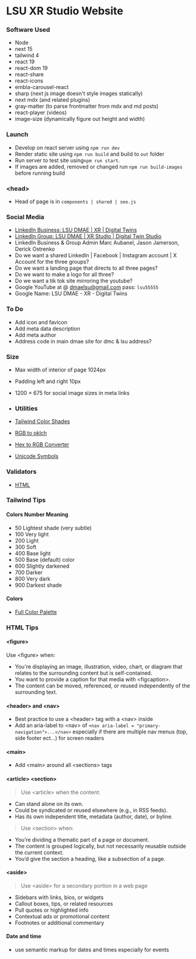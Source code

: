 # LSU XR Studio Website

### Software Used
* Node
* next 15
* tailwind 4
* react 19
* react-dom 19
* react-share
* react-icons
* embla-carousel-react
* sharp (next js image doesn't style images statically)
* next mdx (and related plugins)
* gray-matter (to parse frontmatter from mdx and md posts)
* react-player (videos)
* image-size (dynamically figure out height and width)


### Launch
* Develop on react server using `npm run dev`
* Render static site using `npm run build` and build to `out` folder  
* Run server to test site using`npm run start`.
* If images are added, removed or changed run `npm run build-images` before running build

### \<head\>
* Head of page is in `components | shared | seo.js`

### Social Media
* [LinkedIn Business: LSU DMAE | XR | Digital Twins](https://www.linkedin.com/company/lsu-dmae-xr-digital-twins)
* [LinkedIn Group: LSU DMAE | XR Studio | Digital Twin Studio](https://www.linkedin.com/groups/14687155/)
* LinkedIn Business & Group Admin Marc Aubanel, Jason Jamerson, Derick Ostrenko
* Do we want a shared LinkedIn | Facebook | Instagram account | X Account for the three groups?
* Do we want a landing page that directs to all three pages?
* Do we want to make a logo for all three?
* Do we want a tik tok site mirroring the youtube?
* Google YouTube at  @ dmaelsu@gmail.com pass: `lsu55555`
* Google Name: LSU DMAE - XR - Digital Twins

### To Do
* Add icon and favicon
* Add meta data description
* Add meta author
* Address code in main dmae site for dmc & lsu address?

### Size
* Max width of interior of page 1024px
* Padding left and right 10px
* 1200 × 675 for social image sizes in meta links

* ### Utilities
* [Tailwind Color Shades](https://javisperez.github.io/tailwindcolorshades/?supernova=FDD023&honey-flower=582C83&version=v3)
* [RGB to oklch](https://oklch.com/)
* [Hex to RGB Converter](https://www.rapidtables.com/convert/color/hex-to-rgb.html)
* [Unicode Symbols](https://symbl.cc)

### Validators
* [HTML](https://validator.w3.org)

### Tailwind Tips
#### Colors Number	Meaning
* 50	Lightest shade (very subtle)
* 100	Very light
* 200	Light
* 300	Soft
* 400	Base light
* 500	Base (default) color
* 600	Slightly darkened
* 700	Darker
* 800	Very dark
* 900	Darkest shade

#### Colors
* [Full Color Palette](https://tailwindcss.com/docs/customizing-colors#default-color-palette)

### HTML Tips

#### \<figure\>

Use \<figure\> when:
* You're displaying an image, illustration, video, chart, or diagram that relates to the surrounding content but is self-contained.
* You want to provide a caption for that media with \<figcaption\>.
* The content can be moved, referenced, or reused independently of the surrounding text.

#### \<header\> and \<nav\>
* Best practice to use a \<header\> tag with a \<nav\> inside
* Add an aria-label to \<nav\> of `<nav aria-label = "primary-navigation">...</nav>` especially if there are multiple nav menus (top, side footer ect...) for screen readers

#### \<main\>
* Add \<main\> around all \<sections\> tags

#### \<article\> \<section\>
>  Use \<article\> when the content:
* Can stand alone on its own.
* Could be syndicated or reused elsewhere (e.g., in RSS feeds).
* Has its own independent title, metadata (author, date), or byline.

> Use \<section\> when:
* You’re dividing a thematic part of a page or document.
*  The content is grouped logically, but not necessarily reusable outside the current context.
*  You’d give the section a heading, like a subsection of a page.

#### \<aside\>

> Use \<aside\> for a secondary portion in a web page
* Sidebars with links, bios, or widgets
* Callout boxes, tips, or related resources
* Pull quotes or highlighted info
* Contextual ads or promotional content
* Footnotes or additional commentary

#### Date and time
* use semantic markup for dates and times especially for events
